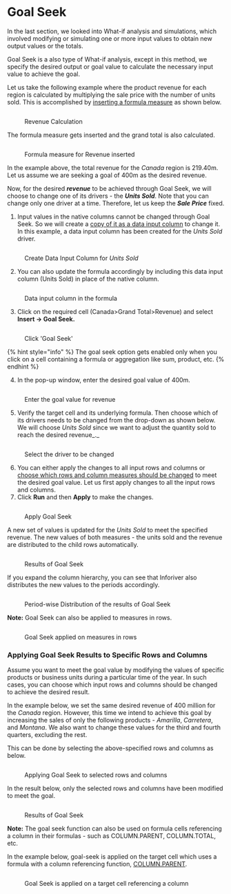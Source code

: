 # Goal Seek

In the last section, we looked into What-if analysis and simulations, which involved modifying or simulating one or more input values to obtain new output values or the totals.

Goal Seek is a also type of What-if analysis, except in this method, we specify the desired output or goal value to calculate the necessary input value to achieve the goal.

Let us take the following example where the product revenue for each region is calculated by multiplying the sale price with the number of units sold. This is accomplished by [inserting a formula measure](../4.-adding-business-logic-and-formulae/insert-calculated-columns.md#id-1.-visual-measure) as shown below.

<figure><img src="../../.gitbook/assets/image (571).png" alt=""><figcaption><p>Revenue Calculation</p></figcaption></figure>

The formula measure gets inserted and the grand total is also calculated.

<figure><img src="../../.gitbook/assets/image (580).png" alt=""><figcaption><p>Formula measure for Revenue inserted</p></figcaption></figure>

In the example above, the total revenue for the _Canada_ region is 219.40m. Let us assume we are seeking a goal of 400m as the desired revenue.&#x20;

Now, for the desired _**revenue**_ to be achieved through Goal Seek, we will choose to change one of its drivers - the _**Units Sold**_. Note that you can change only one driver at a time. Therefore, let us keep the _**Sale Price**_ fixed.

1. Input values in the native columns cannot be changed through Goal Seek. So we will create a [copy of it as a data input column](../4.-adding-business-logic-and-formulae/insert-manual-input-columns/insert-manual-input-columns.md#ii-copy-from-another-series) to change it. In this example, a data input column has been created for the _Units Sold_ driver.&#x20;

<figure><img src="../../.gitbook/assets/image (581).png" alt=""><figcaption><p>Create Data Input Column for <em>Units Sold</em></p></figcaption></figure>

2. You can also update the formula accordingly by including this data input column (Units Sold) in place of the native column.

<figure><img src="../../.gitbook/assets/image (573).png" alt=""><figcaption><p>Data input column in the formula</p></figcaption></figure>

3. Click on the required cell (Canada>Grand Total>Revenue) and select **Insert -> Goal Seek.**

<figure><img src="../../.gitbook/assets/image (574).png" alt=""><figcaption><p>Click 'Goal Seek'</p></figcaption></figure>

{% hint style="info" %}
The goal seek option gets enabled only when you click on a cell containing a formula or aggregation like sum, product, etc.
{% endhint %}

4. In the pop-up window, enter the desired goal value of 400m.

<figure><img src="../../.gitbook/assets/image (719).png" alt=""><figcaption><p>Enter the goal value for revenue</p></figcaption></figure>

5. Verify the target cell and its underlying formula. Then choose which of its drivers needs to be changed from the drop-down as shown below. We will choose _Units Sold_ since we want to adjust the quantity sold to reach the desired revenue_._&#x20;

<figure><img src="../../.gitbook/assets/image (721).png" alt=""><figcaption><p>Select the driver to be changed</p></figcaption></figure>

6. You can either apply the changes to all input rows and columns or [choose which rows and column measures should be changed](goal-seek.md#applying-goal-seek-results-to-specific-rows-and-columns) to meet the desired goal value. Let us first apply changes to all the input rows and columns.
7. Click **Run** and then **Apply** to make the changes.

<figure><img src="../../.gitbook/assets/image (723).png" alt=""><figcaption><p>Apply Goal Seek</p></figcaption></figure>

A new set of values is updated for the _Units Sold_ to meet the specified revenue. The new values of both measures - the units sold and the revenue are distributed to the child rows automatically.

<figure><img src="../../.gitbook/assets/image (578).png" alt=""><figcaption><p>Results of Goal Seek</p></figcaption></figure>

If you expand the column hierarchy, you can see that Inforiver also distributes the new values to the periods accordingly.

<figure><img src="../../.gitbook/assets/image (579).png" alt=""><figcaption><p>Period-wise Distribution of the results of Goal Seek</p></figcaption></figure>

**Note:** Goal Seek can also be applied to measures in rows.

<figure><img src="../../.gitbook/assets/image (582).png" alt=""><figcaption><p>Goal Seek applied on measures in rows</p></figcaption></figure>

### Applying Goal Seek Results to Specific Rows and Columns

Assume you want to meet the goal value by modifying the values of specific products or business units during a particular time of the year. In such cases, you can choose which input rows and columns should be changed to achieve the desired result.

In the example below, we set the same desired revenue of 400 million for the _Canada_ region. However, this time we intend to achieve this goal by increasing the sales of only the following products - _Amarilla_, _Carretera_, and _Montana_. We also want to change these values for the third and fourth quarters, excluding the rest.

This can be done by selecting the above-specified rows and columns as below.

<figure><img src="../../.gitbook/assets/4.1.1. filtering in goal seek.png" alt=""><figcaption><p>Applying Goal Seek to selected rows and columns</p></figcaption></figure>

In the result below, only the selected rows and columns have been modified to meet the goal.

<figure><img src="../../.gitbook/assets/4.1.2. filtering in goal seek-2.png" alt=""><figcaption><p>Results of Goal Seek</p></figcaption></figure>



**Note:** The goal seek function can also be used on formula cells referencing a column in their formulas - such as COLUMN.PARENT, COLUMN.TOTAL, etc.

In the example below, goal-seek is applied on the target cell which uses a formula with a column referencing function, [COLUMN.PARENT](../../formula-syntax/identifiers/column.parent.md).&#x20;

<figure><img src="../../.gitbook/assets/4.2.2..png" alt=""><figcaption><p>Goal Seek is applied on a target cell referencing a column</p></figcaption></figure>

